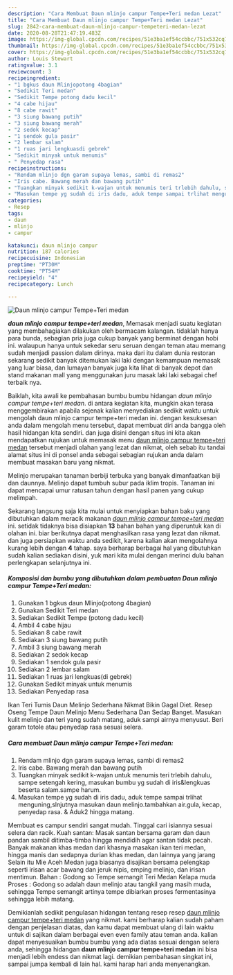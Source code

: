 ```yaml
---
description: "Cara Membuat Daun mlinjo campur Tempe+Teri medan Lezat"
title: "Cara Membuat Daun mlinjo campur Tempe+Teri medan Lezat"
slug: 2842-cara-membuat-daun-mlinjo-campur-tempeteri-medan-lezat
date: 2020-08-28T21:47:19.483Z
image: https://img-global.cpcdn.com/recipes/51e3ba1ef54ccbbc/751x532cq70/daun-mlinjo-campur-tempeteri-medan-foto-resep-utama.jpg
thumbnail: https://img-global.cpcdn.com/recipes/51e3ba1ef54ccbbc/751x532cq70/daun-mlinjo-campur-tempeteri-medan-foto-resep-utama.jpg
cover: https://img-global.cpcdn.com/recipes/51e3ba1ef54ccbbc/751x532cq70/daun-mlinjo-campur-tempeteri-medan-foto-resep-utama.jpg
author: Louis Stewart
ratingvalue: 3.1
reviewcount: 3
recipeingredient:
- "1 bgkus daun Mlinjopotong 4bagian"
- "Sedikit Teri medan"
- "Sedikit Tempe potong dadu kecil"
- "4 cabe hijau"
- "8 cabe rawit"
- "3 siung bawang putih"
- "3 siung bawang merah"
- "2 sedok kecap"
- "1 sendok gula pasir"
- "2 lembar salam"
- "1 ruas jari lengkuasdi gebrek"
- "Sedikit minyak untuk menumis"
- " Penyedap rasa"
recipeinstructions:
- "Rendam mlinjo dgn garam supaya lemas, sambi di remas2"
- "Iris cabe. Bawang merah dan bawang putih"
- "Tuangkan minyak sedikit k-wajan untuk menumis teri trlebih dahulu, sampe setengah kering, masukan bumbu yg sudah di iris&amp;lengkuas beserta salam.sampe harum."
- "Masukan tempe yg sudah di iris dadu, aduk tempe sampai trlihat menguning,slnjutnya masukan daun melinjo.tambahkan air.gula, kecap, penyedap rasa. &amp; Aduk2 hingga matang."
categories:
- Resep
tags:
- daun
- mlinjo
- campur

katakunci: daun mlinjo campur 
nutrition: 187 calories
recipecuisine: Indonesian
preptime: "PT30M"
cooktime: "PT54M"
recipeyield: "4"
recipecategory: Lunch

---
```



![Daun mlinjo campur Tempe+Teri medan](https://img-global.cpcdn.com/recipes/51e3ba1ef54ccbbc/751x532cq70/daun-mlinjo-campur-tempeteri-medan-foto-resep-utama.jpg)

<b><i>daun mlinjo campur tempe+teri medan</i></b>, Memasak menjadi suatu kegiatan yang membahagiakan dilakukan oleh bermacam kalangan. tidaklah hanya para bunda, sebagian pria juga cukup banyak yang berminat dengan hobi ini. walaupun hanya untuk sekedar seru seruan dengan teman atau memang sudah menjadi passion dalam dirinya. maka dari itu dalam dunia restoran sekarang sedikit banyak ditemukan laki laki dengan kemampuan memasak yang luar biasa, dan lumayan banyak juga kita lihat di banyak depot dan stand makanan mall yang menggunakan juru masak laki laki sebagai chef terbaik nya.

Baiklah, kita awali ke pembahasan bumbu bumbu hidangan <i>daun mlinjo campur tempe+teri medan</i>. di antara kegiatan kita, mungkin akan terasa menggembirakan apabila sejenak kalian menyediakan sedikit waktu untuk mengolah daun mlinjo campur tempe+teri medan ini. dengan kesuksesan anda dalam mengolah menu tersebut, dapat membuat diri anda bangga oleh hasil hidangan kita sendiri. dan juga disini dengan situs ini kita akan mendapatkan rujukan untuk memasak menu <u>daun mlinjo campur tempe+teri medan</u> tersebut menjadi olahan yang lezat dan nikmat, oleh sebab itu tandai alamat situs ini di ponsel anda sebagai sebagian rujukan anda dalam membuat masakan baru yang nikmat.

Melinjo merupakan tanaman berbiji terbuka yang banyak dimanfaatkan biji dan daunnya. Melinjo dapat tumbuh subur pada iklim tropis. Tanaman ini dapat mencapai umur ratusan tahun dengan hasil panen yang cukup melimpah.


Sekarang langsung saja kita mulai untuk menyiapkan bahan baku yang dibutuhkan dalam meracik makanan <u><i>daun mlinjo campur tempe+teri medan</i></u> ini. setidak tidaknya bisa disiapkan <b>13</b> bahan bahan yang diperuntuk kan di olahan ini. biar berikutnya dapat menghasilkan rasa yang lezat dan nikmat. dan juga persiapkan waktu anda sedikit, karena kalian akan mengolahnya kurang lebih dengan <b>4</b> tahap. saya berharap berbagai hal yang dibutuhkan sudah kalian sediakan disini, yuk mari kita mulai dengan merinci dulu bahan perlengkapan selanjutnya ini.

<!--inarticleads1-->

##### Komposisi dan bumbu yang dibutuhkan dalam pembuatan Daun mlinjo campur Tempe+Teri medan:

1. Gunakan 1 bgkus daun Mlinjo(potong 4bagian)
1. Gunakan Sedikit Teri medan
1. Sediakan Sedikit Tempe (potong dadu kecil)
1. Ambil 4 cabe hijau
1. Sediakan 8 cabe rawit
1. Sediakan 3 siung bawang putih
1. Ambil 3 siung bawang merah
1. Sediakan 2 sedok kecap
1. Sediakan 1 sendok gula pasir
1. Sediakan 2 lembar salam
1. Sediakan 1 ruas jari lengkuas(di gebrek)
1. Gunakan Sedikit minyak untuk menumis
1. Sediakan  Penyedap rasa


Ikan Teri Tumis Daun Melinjo Sederhana Nikmat Bikin Gagal Diet. Resep Oseng Tempe Daun Melinjo Menu Sederhana Dan Sedap Banget. Masukan kulit melinjo dan teri yang sudah matang, aduk sampi airnya menyusut. Beri garam totole atau penyedap rasa sesuai selera. 

<!--inarticleads2-->

##### Cara membuat Daun mlinjo campur Tempe+Teri medan:

1. Rendam mlinjo dgn garam supaya lemas, sambi di remas2
1. Iris cabe. Bawang merah dan bawang putih
1. Tuangkan minyak sedikit k-wajan untuk menumis teri trlebih dahulu, sampe setengah kering, masukan bumbu yg sudah di iris&amp;lengkuas beserta salam.sampe harum.
1. Masukan tempe yg sudah di iris dadu, aduk tempe sampai trlihat menguning,slnjutnya masukan daun melinjo.tambahkan air.gula, kecap, penyedap rasa. &amp; Aduk2 hingga matang.


Membuat es campur sendiri sangat mudah. Tinggal cari isiannya sesuai selera dan racik. Kuah santan: Masak santan bersama garam dan daun pandan sambil ditimba-timba hingga mendidih agar santan tidak pecah. Banyak makanan khas medan dari khasnya masakan ikan teri medan, hingga manis dan sedapnya durian khas medan, dan lainnya yang jarang Selain itu Mie Aceh Medan juga biasanya disajikan bersama pelengkap seperti irisan acar bawang dan jeruk nipis, emping melinjo, dan irisan mentimun. Bahan : Godong so Tempe semangit Teri Medan Kelapa muda Proses : Godong so adalah daun melinjo atau tangkil yang masih muda, sehingga Tempe semangit artinya tempe dibiarkan proses fermentasinya sehingga lebih matang. 

Demikianlah sedikit pengulasan hidangan tentang resep resep <u>daun mlinjo campur tempe+teri medan</u> yang nikmat. kami berharap kalian sudah paham dengan penjelasan diatas, dan kamu dapat membuat ulang di lain waktu untuk di sajikan dalam berbagai even even family atau teman anda. kalian dapat menyesuaikan bumbu bumbu yang ada diatas sesuai dengan selera anda, sehingga hidangan <b>daun mlinjo campur tempe+teri medan</b> ini bisa menjadi lebih endess dan nikmat lagi. demikian pembahasan singkat ini, sampai jumpa kembali di lain hal. kami harap hari anda menyenangkan.
